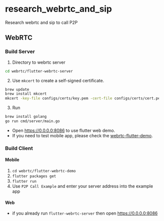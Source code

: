 # research_webrtc_and_sip
Research webrtc and sip to call P2P


## WebRTC

### Build Server

1. Directory to webrtc server

```bash
cd webrtc/flutter-webrtc-server
```

2. Use `mkcert` to create a self-signed certificate.

```bash
brew update
brew install mkcert
mkcert -key-file configs/certs/key.pem -cert-file configs/certs/cert.pem  localhost 127.0.0.1 ::1 0.0.0.0
```

3. Run

```bash
brew install golang
go run cmd/server/main.go
```

- Open https://0.0.0.0:8086 to use flutter web demo.
- If you need to test mobile app, please check the [webrtc-flutter-demo](https://github.com/cloudwebrtc/flutter-webrtc-demo). 

### Build Client

#### Mobile

1. `cd webrtc/flutter-webrtc-demo`
2. `flutter packages get`
3. `flutter run`
4. Use `P2P Call Example` and enter your server address into the example app

#### Web
- if you already run `flutter-webrtc-server` then open https://0.0.0.0:8086
